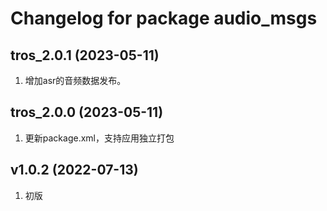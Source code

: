 # Changelog for package audio_msgs

tros_2.0.1 (2023-05-11)
------------------
1. 增加asr的音频数据发布。

tros_2.0.0 (2023-05-11)
------------------
1. 更新package.xml，支持应用独立打包

v1.0.2 (2022-07-13)
------------------
1. 初版
